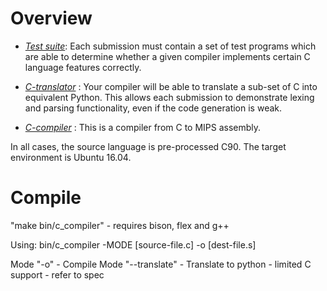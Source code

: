 Overview
========

- [*Test suite*](c_test_suite.md): Each submission must contain a set of test programs which 
  are able to determine whether a given compiler implements certain C language
  features correctly.

- [*C-translator*](c_translator.md) : Your compiler will be able to translate a sub-set of C
  into equivalent Python. This allows each submission to demonstrate lexing and
  parsing functionality, even if the code generation is weak.

- [*C-compiler*](c_compiler.md) : This is a compiler from C to MIPS assembly.
  
In all cases, the source language is pre-processed C90. The target environment
is Ubuntu 16.04.


Compile
========

"make bin/c_compiler" - requires bison, flex and g++

Using: bin/c_compiler -MODE [source-file.c] -o [dest-file.s]

Mode "-o" - Compile
Mode "--translate" - Translate to python - limited C support - refer to spec